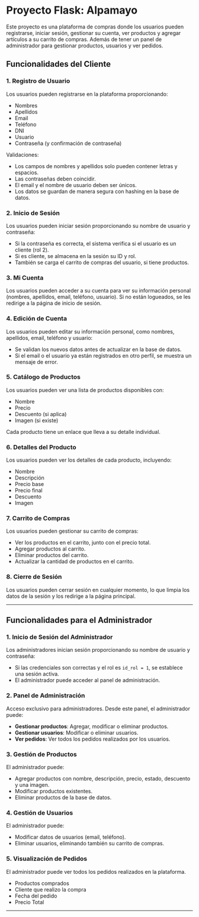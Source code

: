 # Proyecto Flask: Alpamayo

Este proyecto es una plataforma de compras donde los usuarios pueden registrarse, iniciar sesión, gestionar su cuenta, ver productos y agregar artículos a su carrito de compras. Además de tener un panel de administrador para gestionar productos, usuarios y ver pedidos.

## Funcionalidades del Cliente

### 1. **Registro de Usuario**
Los usuarios pueden registrarse en la plataforma proporcionando:
- Nombres
- Apellidos
- Email
- Teléfono
- DNI
- Usuario
- Contraseña (y confirmación de contraseña)

Validaciones:
- Los campos de nombres y apellidos solo pueden contener letras y espacios.
- Las contraseñas deben coincidir.
- El email y el nombre de usuario deben ser únicos.
- Los datos se guardan de manera segura con hashing en la base de datos.

### 2. **Inicio de Sesión**
Los usuarios pueden iniciar sesión proporcionando su nombre de usuario y contraseña:
- Si la contraseña es correcta, el sistema verifica si el usuario es un cliente (rol 2).
- Si es cliente, se almacena en la sesión su ID y rol.
- También se carga el carrito de compras del usuario, si tiene productos.

### 3. **Mi Cuenta**
Los usuarios pueden acceder a su cuenta para ver su información personal (nombres, apellidos, email, teléfono, usuario). Si no están logueados, se les redirige a la página de inicio de sesión.

### 4. **Edición de Cuenta**
Los usuarios pueden editar su información personal, como nombres, apellidos, email, teléfono y usuario:
- Se validan los nuevos datos antes de actualizar en la base de datos.
- Si el email o el usuario ya están registrados en otro perfil, se muestra un mensaje de error.

### 5. **Catálogo de Productos**
Los usuarios pueden ver una lista de productos disponibles con:
- Nombre
- Precio
- Descuento (si aplica)
- Imagen (si existe)

Cada producto tiene un enlace que lleva a su detalle individual.

### 6. **Detalles del Producto**
Los usuarios pueden ver los detalles de cada producto, incluyendo:
- Nombre
- Descripción
- Precio base
- Precio final
- Descuento
- Imagen

### 7. **Carrito de Compras**
Los usuarios pueden gestionar su carrito de compras:
- Ver los productos en el carrito, junto con el precio total.
- Agregar productos al carrito.
- Eliminar productos del carrito.
- Actualizar la cantidad de productos en el carrito.

### 8. **Cierre de Sesión**
Los usuarios pueden cerrar sesión en cualquier momento, lo que limpia los datos de la sesión y los redirige a la página principal.

---
## Funcionalidades para el Administrador

### 1. **Inicio de Sesión del Administrador**
Los administradores inician sesión proporcionando su nombre de usuario y contraseña:
- Si las credenciales son correctas y el rol es `id_rol = 1`, se establece una sesión activa.
- El administrador puede acceder al panel de administración.

### 2. **Panel de Administración**
Acceso exclusivo para administradores. Desde este panel, el administrador puede:
- **Gestionar productos**: Agregar, modificar o eliminar productos.
- **Gestionar usuarios**: Modificar o eliminar usuarios.
- **Ver pedidos**: Ver todos los pedidos realizados por los usuarios.

### 3. **Gestión de Productos**
El administrador puede:
- Agregar productos con nombre, descripción, precio, estado, descuento y una imagen.
- Modificar productos existentes.
- Eliminar productos de la base de datos.

### 4. **Gestión de Usuarios**
El administrador puede:
- Modificar datos de usuarios (email, teléfono).
- Eliminar usuarios, eliminando también su carrito de compras.

### 5. **Visualización de Pedidos**
El administrador puede ver todos los pedidos realizados en la plataforma.
- Productos comprados
- Cliente que realizo la compra
- Fecha del pedido
- Precio Total

---
